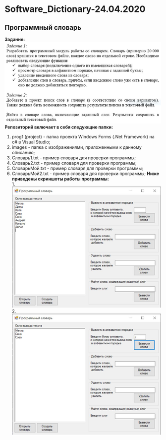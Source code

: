 # Software_Dictionary-24.04.2020
## Программный словарь
**Задание:**  
![task](https://github.com/d1den/Software_Dictionary-24.04.2020/blob/master/images/task.JPG?raw=true "task")  
**Репозиторий включает в себя следующие папки:**  
1. prog1 (project) - папка проекта Windows Forms (.Net Framework) на c# в Visual Studio;
2. images - папка с изображениями, приложенными к данному описанию;  
3. Словарь1.txt - пример словаря для проверки программы;  
4. Словарь2.txt - пример словаря для проверки программы;  
5. СловарьМой.txt - пример словаря для проверки программы;  
6. СловарьМой2.txt - пример словаря для проверки программы; 
**Ниже приведены скриншоты работы программы:**  
1.![test1](https://github.com/d1den/Software_Dictionary-24.04.2020/blob/master/images/test1.JPG?raw=true "test1")   
2.![test2](https://github.com/d1den/Software_Dictionary-24.04.2020/blob/master/images/test2.JPG?raw=true "test2")
